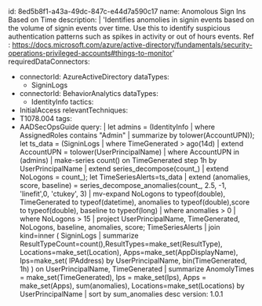 id: 8ed5b8f1-a43a-49dc-847c-e44d7a590c17
name: Anomolous Sign Ins Based on Time
description: |
  'Identifies anomolies in signin events based on the volume of signin events over time. Use this to identify suspicious authentication patterns such as spikes in activity or out of hours events.
  Ref : https://docs.microsoft.com/azure/active-directory/fundamentals/security-operations-privileged-accounts#things-to-monitor'
requiredDataConnectors:
  - connectorId: AzureActiveDirectory
    dataTypes:
      - SigninLogs
  - connectorId: BehaviorAnalytics
    dataTypes:
      - IdentityInfo
tactics:
  - InitialAccess
relevantTechniques:
  - T1078.004
tags:
  - AADSecOpsGuide
query: |
  let admins = (IdentityInfo
  | where AssignedRoles contains "Admin"
  | summarize by tolower(AccountUPN));
  let ts_data = (SigninLogs
  | where TimeGenerated > ago(14d)
  | extend AccountUPN = tolower(UserPrincipalName)
  | where AccountUPN in (admins)
  | make-series count() on TimeGenerated step 1h by UserPrincipalName
  | extend series_decompose(count_)
  | extend NoLogons = count_);
  let TimeSeriesAlerts=ts_data
  | extend (anomalies, score, baseline) = series_decompose_anomalies(count_, 2.5, -1, 'linefit',0, 'ctukey', 3)
  | mv-expand NoLogons to typeof(double), TimeGenerated to typeof(datetime), anomalies to typeof(double),score to typeof(double), baseline to typeof(long)
  | where anomalies > 0
  | where NoLogons > 15
  | project UserPrincipalName, TimeGenerated, NoLogons, baseline, anomalies, score;
  TimeSeriesAlerts
  | join kind=inner (
  SigninLogs
  | summarize ResultTypeCount=count(),ResultTypes=make_set(ResultType), Locations=make_set(Location), Apps=make_set(AppDisplayName), Ips=make_set( IPAddress) by UserPrincipalName, bin(TimeGenerated, 1h)
  ) on UserPrincipalName, TimeGenerated
  | summarize AnomolyTimes = make_set(TimeGenerated), Ips = make_set(Ips), Apps = make_set(Apps), sum(anomalies), Locations=make_set(Locations) by UserPrincipalName
  | sort by sum_anomalies desc
version: 1.0.1
